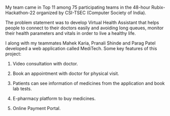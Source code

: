 My team came in Top 11 among 75 participating teams in the 48-hour Rubix-Hackathon-22 organized by CSI-TSEC (Computer Society of India).

The problem statement was to develop Virtual Health Assistant that helps people to connect to their doctors easily and avoiding long queues, monitor their health parameters and vitals in order to live a healthy life.

I along with my teammates Mahek Karia, Pranali Shinde and Parag Patel developed a web application called MediTech.
Some key features of this project:

1. Video consultation with doctor.

2. Book an appointment with doctor for physical visit.

3. Patients can see information of medicines from the application and book lab tests.

4. E-pharmacy platform to buy medicines.

5. Online Payment Portal.
